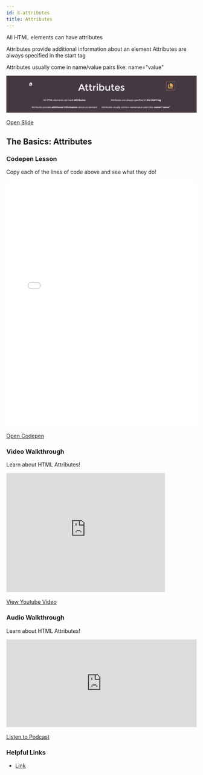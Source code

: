 ```yaml
---
id: 8-attributes
title: Attributes
---
```


<!--############## Intro Section ##############-->

<section class="inner-section">

All HTML elements can have attributes

Attributes provide additional information about an element Attributes are always specified in the start tag

Attributes usually come in name/value pairs like: name="value"

<img src="https://raw.githubusercontent.com/lennyroyroy/basics-image/master/Basics%20Screenshots/attributes-2.png"/>

<a href="https://slides.com/lennyroyroy/deck#/15" target="_blank" class="button live-button">Open Slide</a>

</section>

<!--############## Title Section ##############-->

<section class="inner-section">

## The Basics: Attributes

</section>

<!--############## Codepen Section ##############-->

<section class="inner-section">

### Codepen Lesson

Copy each of the lines of code above and see what they do!

<iframe height="650" style="width: 100%;" scrolling="no" title="The Basics: Attributes" src="//codepen.io/lennyroycodes/embed/preview/WqEaRY/?height=300&theme-id=37020&default-tab=html,result&editable=true" frameborder="no" allowtransparency="true" allowfullscreen="true">
See the Pen <a href='https://codepen.io/lennyroycodes/pen/WqEaRY/'>The Basics: Attributes</a> by lennyroy
(<a href='https://codepen.io/lennyroycodes'>@lennyroycodes</a>) on <a href='https://codepen.io'>CodePen</a>.
</iframe>

<a href="https://codepen.io/lennyroycodes/pen/WqEaRY" target="_blank" class="button live-button">Open Codepen</a>

</section>

<!--############## Youtube Section ##############-->

<section class="inner-section">

### Video Walkthrough

Learn about HTML Attributes!

<div class="video-responsive">
    <iframe width="420" height="315" src="https://www.youtube.com/embed/bjQa5jzBijc?start=502&autoplay=0&rel=0" frameborder="0" allowfullscreen></iframe>
</div>

<a href="https://youtu.be/bjQa5jzBijc?autoplay=0&rel=0&start=502" target="_blank" class="button live-button">View Youtube Video</a>

</section>

<section class="inner-section">

<!--############## Podcast Section ##############-->

### Audio Walkthrough 

Learn about HTML Attributes!

<iframe src="https://open.spotify.com/embed-podcast/episode/4GFabBQ2VuP2ERejU7RiLx" width="100%" height="232" frameborder="0" allowtransparency="true" allow="encrypted-media"></iframe>

<a href="https://anchor.fm/lennyroy-robles4/episodes/The-Basics-Attributes-e4htvh" target="_blank" class="button live-button">Listen to Podcast</a>

</section>

<!--############## Helpful Links Section ##############-->

<section class="inner-section">

### Helpful Links

* <a href="/" target="_blank">Link</a>

</section>    